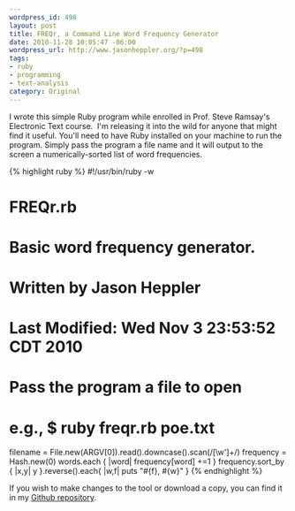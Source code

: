 ```yaml
---
wordpress_id: 498
layout: post
title: FREQr, a Command Line Word Frequency Generator
date: 2010-11-28 10:05:47 -06:00
wordpress_url: http://www.jasonheppler.org/?p=498
tags:
- ruby
- programming
- text-analysis
category: Original
---
```

I wrote this simple Ruby program while enrolled in Prof. Steve Ramsay's Electronic Text course.  I'm releasing it into the wild for anyone that might find it useful.  You'll need to have Ruby installed on your machine to run the program.  Simply pass the program a file name and it will output to the screen a numerically-sorted list of word frequencies.  <!--more-->

{% highlight ruby %}
#!/usr/bin/ruby -w

# FREQr.rb
#
# Basic word frequency generator.
#
# Written by Jason Heppler
#
# Last Modified: Wed Nov 3 23:53:52 CDT 2010

# Pass the program a file to open
# e.g., $ ruby freqr.rb poe.txt
filename = File.new(ARGV[0]).read().downcase().scan(/[\w']+/)
frequency = Hash.new(0)
words.each { |word| frequency[word] +=1 }
frequency.sort_by { |x,y| y }.reverse().each{ |w,f| puts "#{f}, #{w}" }
{% endhighlight %}

If you wish to make changes to the tool or download a copy, you can find it in my <a href="https://github.com/hepplerj/FREQr">Github repository</a>.

